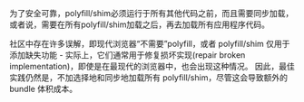 为了安全可靠，polyfill/shim必须运行于所有其他代码之前，而且需要同步加载，或者说，需要在所有polyfill/shim加载之后，再去加载所有应用程序代码。    

社区中存在许多误解，即现代浏览器“不需要”polyfill，或者 polyfill/shim 仅用于添加缺失功能 - 实际上，它们通常用于修复损坏实现(repair broken implementation)，即使是在最现代的浏览器中，也会出现这种情况。 因此，最佳实践仍然是，不加选择地和同步地加载所有 polyfill/shim，尽管这会导致额外的 bundle 体积成本。